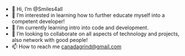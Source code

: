 - 👋 Hi, I’m @Smiles4all
- 👀 I’m interested in learning how to further educate myself into a competent developer!
- 🌱 I’m currently learning intro into code and development.
- 💞️ I’m looking to collaborate on all aspects of technology and projects, also network with good people!
- 📫 How to reach me canadagrind@gmail.com 

<!---
Smiles4all/Smiles4all is a ✨ special ✨ repository because its `README.md` (this file) appears on your GitHub profile.
You can click the Preview link to take a look at your changes.
--->
